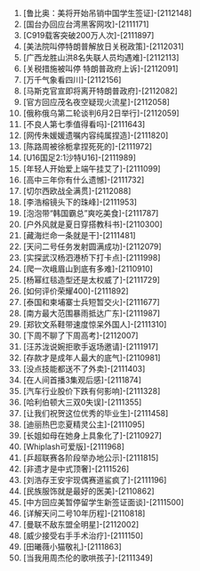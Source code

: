 
1. [鲁比奥：美将开始吊销中国学生签证]-[2112148]
1. [国台办回应台湾黑客网攻]-[2111171]
1. [C919载客突破200万人次]-[2111897]
1. [美法院叫停特朗普解放日关税政策]-[2112031]
1. [广西龙胜山洪8名失联人员均遇难]-[2112113]
1. [关税措施被叫停 特朗普政府上诉]-[2112091]
1. [万千气象看四川]-[2112156]
1. [马斯克官宣即将离开特朗普政府]-[2112082]
1. [官方回应茂名夜空疑现火流星]-[2112058]
1. [俄称俄乌第二轮谈判6月2日举行]-[2112059]
1. [不良人第七季值得看吗]-[2111643]
1. [网传朱媛媛遗嘱内容纯属捏造]-[2111820]
1. [陈路周被徐栀拿捏死死的]-[2111972]
1. [U16国足2:1沙特U16]-[2111989]
1. [年轻人开始爱上端午挂艾了]-[2111099]
1. [高中三年你有什么遗憾]-[2111732]
1. [切尔西欧战全满贯]-[2112088]
1. [李浩榕镜头下的珠峰]-[2111953]
1. [泡泡带“韩国霸总”爽吃美食]-[2111787]
1. [户外风就是夏日穿搭教科书]-[2110300]
1. [藏海烂命一条就是干]-[2111481]
1. [天问二号任务发射圆满成功]-[2112079]
1. [实探武汉杨泗港桥下打卡点]-[2111998]
1. [爬一次峨眉山到底有多难]-[2110910]
1. [杨幂红毯造型还是太权威了]-[2111729]
1. [如何评价荣耀400]-[2111892]
1. [泰国和柬埔寨士兵短暂交火]-[2111677]
1. [南方最大范围暴雨抵达广东]-[2111987]
1. [郑钦文系鞋带速度惊呆外国人]-[2111310]
1. [下周不聊了下周高考]-[2112007]
1. [汪苏泷说婉拒歌手返场邀请]-[2111917]
1. [存款才是成年人最大的底气]-[2110981]
1. [没点技能都送不了外卖]-[2111403]
1. [在人间首播3集观后感]-[2111874]
1. [汽车行业股价下跌有何影响]-[2111328]
1. [哈利伯顿大三双0失误]-[2111355]
1. [让我们祝贺这位优秀的毕业生]-[2111458]
1. [迪丽热巴恋夏精灵公主]-[2111095]
1. [长姐如母在她身上具象化了]-[2110927]
1. [Whiplash可爱版]-[2111968]
1. [乒超联赛各阶段举办地公示]-[2111815]
1. [非遗才是中式顶奢]-[2111526]
1. [刘浩存王安宇现偶赛道鲨疯了]-[2111196]
1. [民族服饰就是最好的医美]-[2110862]
1. [中方回应美暂停留学生新签证面谈]-[2111500]
1. [详解天问二号10年历程]-[2110818]
1. [曼联不敌东盟全明星]-[2112002]
1. [威少接受右手手术治疗]-[2111150]
1. [田曦薇小猫敬礼]-[2111863]
1. [当我用周杰伦的歌哄孩子]-[2111349]